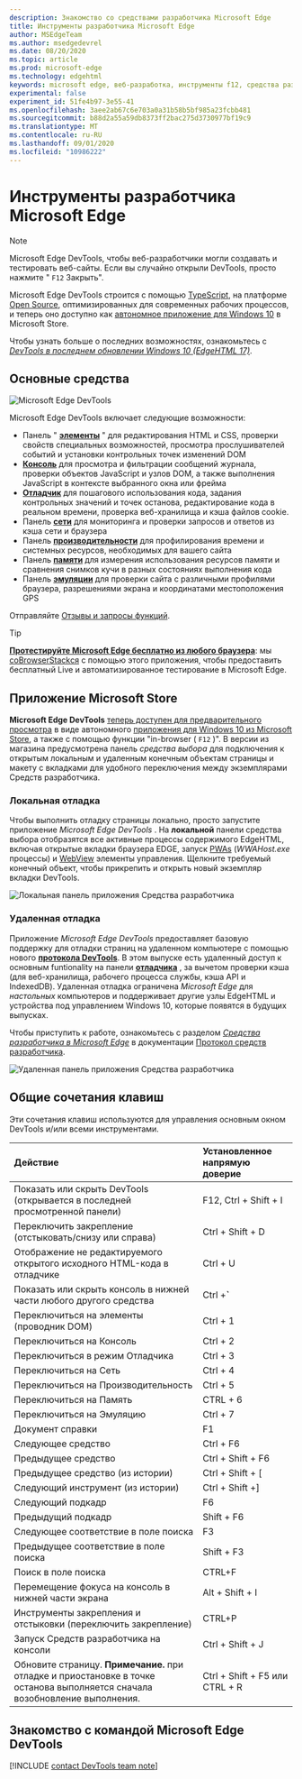 ```yaml
---
description: Знакомство со средствами разработчика Microsoft Edge
title: Инструменты разработчика Microsoft Edge
author: MSEdgeTeam
ms.author: msedgedevrel
ms.date: 08/20/2020
ms.topic: article
ms.prod: microsoft-edge
ms.technology: edgehtml
keywords: microsoft edge, веб-разработка, инструменты f12, средства разработчика
experimental: false
experiment_id: 51fe4b97-3e55-41
ms.openlocfilehash: 3aee2ab67c6e703a0a31b58b5bf985a23fcbb481
ms.sourcegitcommit: b88d2a55a59db8373ff2bac275d3730977bf19c9
ms.translationtype: MT
ms.contentlocale: ru-RU
ms.lasthandoff: 09/01/2020
ms.locfileid: "10986222"
---
```

# Инструменты разработчика Microsoft Edge  

> [!NOTE]
> Microsoft Edge DevTools, чтобы веб-разработчики могли создавать и тестировать веб-сайты.  Если вы случайно открыли DevTools, просто нажмите " `F12` Закрыть".  

Microsoft Edge DevTools строится с помощью [TypeScript](https://www.typescriptlang.org/), на платформе [Open Source](https://github.com/Microsoft/ChakraCore), оптимизированных для современных рабочих процессов, и теперь оно доступно как [автономное приложение для Windows 10](https://www.microsoft.com/store/p/microsoft-edge-devtools-preview/9mzbfrmz0mnj) в Microsoft Store.

Чтобы узнать больше о последних возможностях, ознакомьтесь с [*DevTools в последнем обновлении Windows 10 (EdgeHTML 17)*](./devtools-guide/whats-new.md).

## Основные средства

![Microsoft Edge DevTools](./devtools-guide/media/devtools.png)

Microsoft Edge DevTools включает следующие возможности:

 - Панель " [**элементы**](./devtools-guide/elements.md) " для редактирования HTML и CSS, проверки свойств специальных возможностей, просмотра прослушивателей событий и установки контрольных точек изменений DOM
 - [**Консоль**](./devtools-guide/console.md) для просмотра и фильтрации сообщений журнала, проверки объектов JavaScript и узлов DOM, а также выполнения JavaScript в контексте выбранного окна или фрейма
 - [**Отладчик**](./devtools-guide/debugger.md) для пошагового использования кода, задания контрольных значений и точек останова, редактирование кода в реальном времени, проверка веб-хранилища и кэша файлов cookie.
 - Панель [**сети**](./devtools-guide/network.md) для мониторинга и проверки запросов и ответов из кэша сети и браузера 
 - Панель [**производительности**](./devtools-guide/performance.md) для профилирования времени и системных ресурсов, необходимых для вашего сайта
 - Панель [**памяти**](./devtools-guide/memory.md) для измерения использования ресурсов памяти и сравнения снимков кучи в разных состояниях выполнения кода
 - Панель [**эмуляции**](./devtools-guide/emulation.md) для проверки сайта с различными профилями браузера, разрешениями экрана и координатами местоположения GPS

Отправляйте [Отзывы и запросы функций](#getting-in-touch-with-the-microsoft-edge-devtools-team).

> [!TIP]
> **[Протестируйте Microsoft Edge бесплатно из любого браузера](https://developer.microsoft.com/microsoft-edge/tools/remote/)**: мы [соBrowserStackся](https://www.browserstack.com/test-on-microsoft-edge-browser#live-cloud) с помощью этого приложения, чтобы предоставить бесплатный Live и автоматизированное тестирование в Microsoft Edge.

## Приложение Microsoft Store

**Microsoft Edge DevTools** [теперь доступен для предварительного просмотра](./devtools-guide/whats-new.md) в виде автономного [приложения для Windows 10 из Microsoft Store](https://www.microsoft.com/store/p/microsoft-edge-devtools-preview/9mzbfrmz0mnj?activetab=pivot%3aoverviewtab), а также с помощью функции "in-browser ( `F12` )". В версии из магазина предусмотрена панель *средства выбора* для подключения к открытым локальным и удаленным конечным объектам страницы и макету с вкладками для удобного переключения между экземплярами Средств разработчика.

### Локальная отладка

Чтобы выполнить отладку страницы локально, просто запустите приложение *Microsoft Edge DevTools* . На **локальной** панели средства выбора отобразятся все активные процессы содержимого EdgeHTML, включая открытые вкладки браузера EDGE, запуск [PWAs](./progressive-web-apps-edgehtml/index.md) (*WWAHost.exe* процессы) и [WebView](./webview.md) элементы управления. Щелкните требуемый конечный объект, чтобы прикрепить и открыть новый экземпляр вкладки DevTools.

![Локальная панель приложения Средства разработчика](./devtools-guide/media/chooser_local.png)

### Удаленная отладка

Приложение *Microsoft Edge DevTools* предоставляет базовую поддержку для отладки страниц на удаленном компьютере с помощью нового [**протокола DevTools**](./devtools-protocol/index.md). В этом выпуске есть удаленный доступ к основным funtionality на панели [**отладчика**](./devtools-guide/debugger.md) , за вычетом проверки кэша (для веб-хранилища, рабочего процесса службы, кэша API и IndexedDB). Удаленная отладка ограничена *Microsoft Edge* для *настольных* компьютеров и поддерживает другие узлы EdgeHTML и устройства под управлением Windows 10, которые появятся в будущих выпусках.

Чтобы приступить к работе, ознакомьтесь с разделом [*Средства разработчика в Microsoft Edge*](./devtools-protocol/0.1/clients.md#microsoft-edge-devtools-preview) в документации [Протокол средств разработчика](./devtools-protocol/index.md).

![Удаленная панель приложения Средства разработчика](./devtools-guide/media/chooser_remote.png)

## Общие сочетания клавиш

Эти сочетания клавиш используются для управления основным окном DevTools и/или всеми инструментами.

Действие | Установленное напрямую доверие
:------------ | :-------------
Показать или скрыть DevTools (открывается в последней просмотренной панели) | F12, Ctrl + Shift + I
Переключить закрепление (отстыковать/снизу или справа) | Ctrl + Shift + D 
Отображение не редактируемого открытого исходного HTML-кода в отладчике | Ctrl + U
Показать или скрыть консоль в нижней части любого другого средства  | Ctrl +**`**
Переключиться на элементы (проводник DOM) | Ctrl + 1
Переключиться на Консоль |  Ctrl + 2
Переключиться в режим Отладчика | Ctrl + 3
Переключиться на Сеть | Ctrl + 4
Переключиться на Производительность | Ctrl + 5
Переключиться на Память | CTRL + 6
Переключиться на Эмуляцию | Ctrl + 7
Документ справки | F1
Следующее средство | Ctrl + F6
Предыдущее средство | Ctrl + Shift + F6
Предыдущее средство (из истории) | Ctrl + Shift + [
Следующий инструмент (из истории) | Ctrl + Shift +]
Следующий подкадр    | F6
Предыдущий подкадр | Shift + F6
Следующее соответствие в поле поиска | F3
Предыдущее соответствие в поле поиска | Shift + F3
Поиск в поле поиска | CTRL+F
Перемещение фокуса на консоль в нижней части экрана | Alt + Shift + I
Инструменты закрепления и отстыковки (переключить закрепление) | CTRL+P  
Запуск Средств разработчика на консоли | Ctrl + Shift + J
Обновите страницу. **Примечание.** при отладке и приостановке в точке останова выполняется сначала возобновление выполнения. | Ctrl + Shift + F5 или CTRL + R

## Знакомство с командой Microsoft Edge DevTools  

[!INCLUDE [contact DevTools team note](./devtools-guide-chromium/includes/contact-devtools-team-note.md)]  

